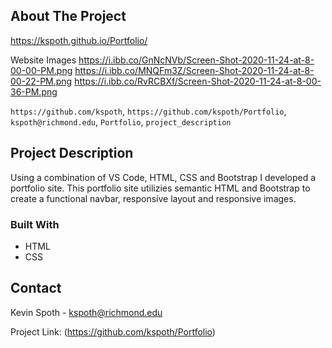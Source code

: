 ## About The Project

https://kspoth.github.io/Portfolio/

Website Images
https://i.ibb.co/GnNcNVb/Screen-Shot-2020-11-24-at-8-00-00-PM.png
https://i.ibb.co/MNQFm3Z/Screen-Shot-2020-11-24-at-8-00-22-PM.png
https://i.ibb.co/RvRCBXf/Screen-Shot-2020-11-24-at-8-00-36-PM.png

`https://github.com/kspoth`, `https://github.com/kspoth/Portfolio`, `kspoth@richmond.edu`, `Portfolio`, `project_description`

## Project Description

Using a combination of VS Code, HTML, CSS and Bootstrap I developed a portfolio site. This portfolio site utilizies semantic HTML and Bootstrap to create a functional navbar, responsive layout and responsive images.

### Built With

- HTML
- CSS

<!-- CONTACT -->

## Contact

Kevin Spoth - kspoth@richmond.edu

Project Link: (https://github.com/kspoth/Portfolio)
